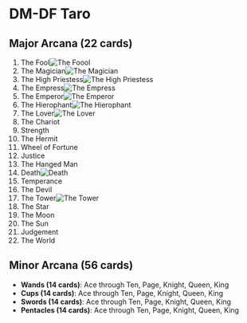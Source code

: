 # DM-DF Taro

## Major Arcana (22 cards)
1. The Fool![The Foool](the-fool.webp)
2. The Magician![The Magician](the-magician.webp)
3. The High Priestess![The High Priestess](the-high-priestess.webp)
4. The Empress![The Empress](the-empress.webp)
5. The Emperor![The Emperor](the-emperor.webp)
6. The Hierophant![The Hierophant](the-hierophant.webp)
7. The Lover![The Lover](the-lover.webp)
8. The Chariot
9. Strength
10. The Hermit
11. Wheel of Fortune
12. Justice
13. The Hanged Man
14. Death![Death](the-death.webp)
15. Temperance
16. The Devil
17. The Tower![The Tower](the-tower.webp)
18. The Star
19. The Moon
20. The Sun
21. Judgement
22. The World

## Minor Arcana (56 cards)
- **Wands (14 cards)**: Ace through Ten, Page, Knight, Queen, King
- **Cups (14 cards)**: Ace through Ten, Page, Knight, Queen, King
- **Swords (14 cards)**: Ace through Ten, Page, Knight, Queen, King
- **Pentacles (14 cards)**: Ace through Ten, Page, Knight, Queen, King


